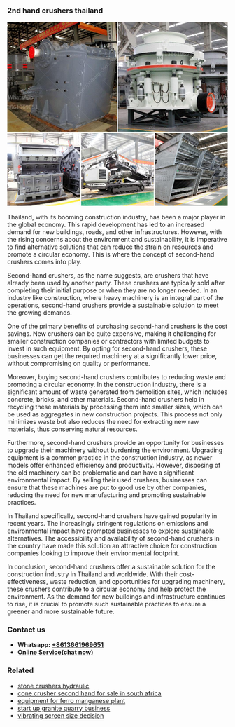 <h3>2nd hand crushers thailand</h3><img src='1704951395.jpg' alt=''><p>Thailand, with its booming construction industry, has been a major player in the global economy. This rapid development has led to an increased demand for new buildings, roads, and other infrastructures. However, with the rising concerns about the environment and sustainability, it is imperative to find alternative solutions that can reduce the strain on resources and promote a circular economy. This is where the concept of second-hand crushers comes into play.</p><p>Second-hand crushers, as the name suggests, are crushers that have already been used by another party. These crushers are typically sold after completing their initial purpose or when they are no longer needed. In an industry like construction, where heavy machinery is an integral part of the operations, second-hand crushers provide a sustainable solution to meet the growing demands.</p><p>One of the primary benefits of purchasing second-hand crushers is the cost savings. New crushers can be quite expensive, making it challenging for smaller construction companies or contractors with limited budgets to invest in such equipment. By opting for second-hand crushers, these businesses can get the required machinery at a significantly lower price, without compromising on quality or performance.</p><p>Moreover, buying second-hand crushers contributes to reducing waste and promoting a circular economy. In the construction industry, there is a significant amount of waste generated from demolition sites, which includes concrete, bricks, and other materials. Second-hand crushers help in recycling these materials by processing them into smaller sizes, which can be used as aggregates in new construction projects. This process not only minimizes waste but also reduces the need for extracting new raw materials, thus conserving natural resources.</p><p>Furthermore, second-hand crushers provide an opportunity for businesses to upgrade their machinery without burdening the environment. Upgrading equipment is a common practice in the construction industry, as newer models offer enhanced efficiency and productivity. However, disposing of the old machinery can be problematic and can have a significant environmental impact. By selling their used crushers, businesses can ensure that these machines are put to good use by other companies, reducing the need for new manufacturing and promoting sustainable practices.</p><p>In Thailand specifically, second-hand crushers have gained popularity in recent years. The increasingly stringent regulations on emissions and environmental impact have prompted businesses to explore sustainable alternatives. The accessibility and availability of second-hand crushers in the country have made this solution an attractive choice for construction companies looking to improve their environmental footprint.</p><p>In conclusion, second-hand crushers offer a sustainable solution for the construction industry in Thailand and worldwide. With their cost-effectiveness, waste reduction, and opportunities for upgrading machinery, these crushers contribute to a circular economy and help protect the environment. As the demand for new buildings and infrastructure continues to rise, it is crucial to promote such sustainable practices to ensure a greener and more sustainable future.</p><h3>Contact us</h3><ul><li><strong>Whatsapp:&nbsp;<a href="https://wa.me/8613661969651">+8613661969651</a></strong></li><li><a href="https://swt.shibang-china.com/?git&amp;zhl&amp;2nd hand crushers thailand"><strong>Online Service(chat now)</strong></a></li></ul><h3>Related</h3><ul><li><a href='stone crushers hydraulic.md'>stone crushers hydraulic</a></li><li><a href='cone crusher second hand for sale in south africa.md'>cone crusher second hand for sale in south africa</a></li><li><a href='equipment for ferro manganese plant.md'>equipment for ferro manganese plant</a></li><li><a href='start up granite quarry business.md'>start up granite quarry business</a></li><li><a href='vibrating screen size decision.md'>vibrating screen size decision</a></li></ul>